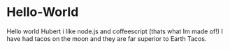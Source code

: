 # Hello-World
Hello world 
Hubert i like node.js and coffeescript (thats what Im made of!)
I have had tacos on the moon and they are far superior to Earth Tacos.
